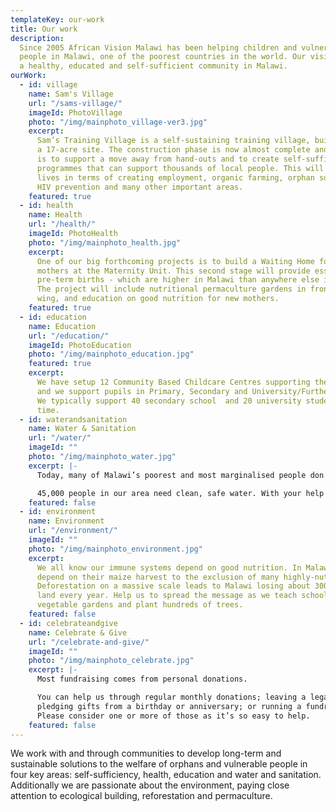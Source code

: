 ```yaml
---
templateKey: our-work
title: Our work
description:
  Since 2005 African Vision Malawi has been helping children and vulnerable
  people in Malawi, one of the poorest countries in the world. Our vision is to see
  a healthy, educated and self-sufficient community in Malawi.
ourWork:
  - id: village
    name: Sam's Village
    url: "/sams-village/"
    imageId: PhotoVillage
    photo: "/img/mainphoto_village-ver3.jpg"
    excerpt:
      Sam’s Training Village is a self-sustaining training village, built on
      a 17-acre site. The construction phase is now almost complete and the objective
      is to support a move away from hand-outs and to create self-sufficient training
      programmes that can support thousands of local people. This will improve their
      lives in terms of creating employment, organic farming, orphan support, reforestation,
      HIV prevention and many other important areas.
    featured: true
  - id: health
    name: Health
    url: "/health/"
    imageId: PhotoHealth
    photo: "/img/mainphoto_health.jpg"
    excerpt:
      One of our big forthcoming projects is to build a Waiting Home for new
      mothers at the Maternity Unit. This second stage will provide essential care for
      pre-term births - which are higher in Malawi than anywhere else in the world.
      The project will include nutritional permaculture gardens in front of the new
      wing, and education on good nutrition for new mothers.
    featured: true
  - id: education
    name: Education
    url: "/education/"
    imageId: PhotoEducation
    photo: "/img/mainphoto_education.jpg"
    featured: true
    excerpt:
      We have setup 12 Community Based Childcare Centres supporting the under-5's
      and we support pupils in Primary, Secondary and University/Further Education.
      We typically support 40 secondary school  and 20 university students at any given
      time.
  - id: waterandsanitation
    name: Water & Sanitation
    url: "/water/"
    imageId: ""
    photo: "/img/mainphoto_water.jpg"
    excerpt: |-
      Today, many of Malawi’s poorest and most marginalised people don’t have clean water to drink, decent toilets or good hygiene. Without these basics, we cannot begin to help them with better education, health and self-sufficiency.

      45,000 people in our area need clean, safe water. With your help we can ensure that everyone in our area has access to clean, safe water.
    featured: false
  - id: environment
    name: Environment
    url: "/environment/"
    imageId: ""
    photo: "/img/mainphoto_environment.jpg"
    excerpt:
      We all know our immune systems depend on good nutrition. In Malawi people
      depend on their maize harvest to the exclusion of many highly-nutritious foods.
      Deforestation on a massive scale leads to Malawi losing about 300km2 of forest
      land every year. Help us to spread the message as we teach schools how to create
      vegetable gardens and plant hundreds of trees.
    featured: false
  - id: celebrateandgive
    name: Celebrate & Give
    url: "/celebrate-and-give/"
    imageId: ""
    photo: "/img/mainphoto_celebrate.jpg"
    excerpt: |-
      Most fundraising comes from personal donations.

      You can help us through regular monthly donations; leaving a legacy;
      pledging gifts from a birthday or anniversary; or running a fundraising event.
      Please consider one or more of those as it’s so easy to help.
    featured: false
---
```


We work with and through communities to develop long-term and sustainable solutions to the welfare of orphans and vulnerable people in four key areas: self-sufficiency, health, education and water and sanitation. Additionally we are passionate about the environment, paying close attention to ecological building, reforestation and permaculture.
